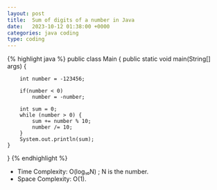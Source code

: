 ```yaml
---
layout: post
title:  Sum of digits of a number in Java
date:   2023-10-12 01:38:00 +0000
categories: java coding
type: coding
---
```

{% highlight java %}
public class Main {
    public static void main(String[] args) {

        int number = -123456;

        if(number < 0)
            number = -number;

        int sum = 0;
        while (number > 0) {
            sum += number % 10;
            number /= 10;
        }
        System.out.println(sum);
    }
}
{% endhighlight %}
- Time Complexity: O(log₁₀N) ; N is the number.
- Space Complexity: O(1).